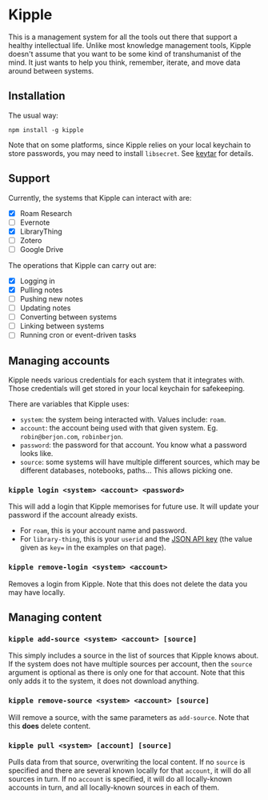 
# Kipple

This is a management system for all the tools out there that support a healthy intellectual life.
Unlike most knowledge management tools, Kipple doesn't assume that you want to be some kind of
transhumanist of the mind. It just wants to help you think, remember, iterate, and move data
around between systems.

## Installation

The usual way:

```
npm install -g kipple
```

Note that on some platforms, since Kipple relies on your local keychain to store passwords, you may
need to install `libsecret`. See [keytar](https://github.com/atom/node-keytar) for details.

## Support

Currently, the systems that Kipple can interact with are:

- [x] Roam Research
- [ ] Evernote
- [x] LibraryThing
- [ ] Zotero
- [ ] Google Drive

The operations that Kipple can carry out are:

- [x] Logging in
- [x] Pulling notes
- [ ] Pushing new notes
- [ ] Updating notes
- [ ] Converting between systems
- [ ] Linking between systems
- [ ] Running cron or event-driven tasks

## Managing accounts

Kipple needs various credentials for each system that it integrates with. Those credentials will get
stored in your local keychain for safekeeping.

There are variables that Kipple uses:
* `system`: the system being interacted with. Values include: `roam`.
* `account`: the account being used with that given system. Eg. `robin@berjon.com`, `robinberjon`.
* `password`: the password for that account. You know what a password looks like.
* `source`: some systems will have multiple different sources, which may be different databases,
  notebooks, paths… This allows picking one.

### `kipple login <system> <account> <password>`

This will add a login that Kipple memorises for future use. It will update your password if the
account already exists.

* For `roam`, this is your account name and password.
* For `library-thing`, this is your `userid` and the
  [JSON API key](http://www.librarything.com/api/json.php) (the value given as `key=` in the
  examples on that page).

### `kipple remove-login <system> <account>`

Removes a login from Kipple. Note that this does not delete the data you may have locally.

## Managing content

### `kipple add-source <system> <account> [source]`

This simply includes a source in the list of sources that Kipple knows about. If the system does not
have multiple sources per account, then the `source` argument is optional as there is only one for
that account. Note that this only adds it to the system, it does not download anything.

### `kipple remove-source <system> <account> [source]`

Will remove a source, with the same parameters as `add-source`. Note that this **does** delete
content.

### `kipple pull <system> [account] [source]`

Pulls data from that source, overwriting the local content. If no `source` is specified and there
are several known locally for that `account`, it will do all sources in turn. If no `account` is
specified, it will do all locally-known accounts in turn, and all locally-known sources in each of
them.
